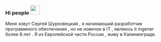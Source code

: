 ### Hi people <img src="https://yadi.sk/i/EIY3arwTyCkJzg" width="30px" style="max-width:100%;">

Меня зовут Сергей Шурховецкий , я начинаюший разработчик программного обеспечения , но не новичок в IT , являюсь  it ingener более 8 лет . Я из Европейской части  России , живу в Калининграде.
<br>
